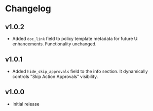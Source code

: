 # Changelog

## v1.0.2

- Added `doc_link` field to policy template metadata for future UI enhancements. Functionality unchanged.

## v1.0.1

- Added `hide_skip_approvals` field to the info section. It dynamically controls "Skip Action Approvals" visibility.

## v1.0.0

- Initial release
